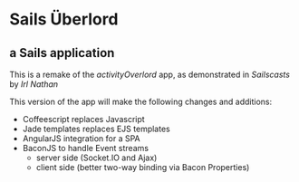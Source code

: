 # Sails Überlord

## a Sails application

This is a remake of the *activityOverlord* app, as demonstrated in *Sailscasts* by _Irl Nathan_

This version of the app will make the following changes and additions:

* Coffeescript replaces Javascript
* Jade templates replaces EJS templates
* AngularJS integration for a SPA
* BaconJS to handle Event streams
  - server side (Socket.IO and Ajax)
  - client side (better two-way binding via Bacon Properties)

